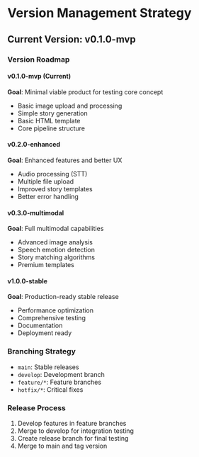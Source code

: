 # Version Management Strategy

## Current Version: v0.1.0-mvp

### Version Roadmap

#### v0.1.0-mvp (Current)
**Goal**: Minimal viable product for testing core concept
- Basic image upload and processing
- Simple story generation
- Basic HTML template
- Core pipeline structure

#### v0.2.0-enhanced  
**Goal**: Enhanced features and better UX
- Audio processing (STT)
- Multiple file upload
- Improved story templates
- Better error handling

#### v0.3.0-multimodal
**Goal**: Full multimodal capabilities
- Advanced image analysis
- Speech emotion detection  
- Story matching algorithms
- Premium templates

#### v1.0.0-stable
**Goal**: Production-ready stable release
- Performance optimization
- Comprehensive testing
- Documentation
- Deployment ready

### Branching Strategy
- `main`: Stable releases
- `develop`: Development branch
- `feature/*`: Feature branches
- `hotfix/*`: Critical fixes

### Release Process
1. Develop features in feature branches
2. Merge to develop for integration testing
3. Create release branch for final testing
4. Merge to main and tag version